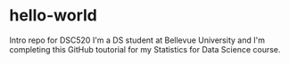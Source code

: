 # hello-world
Intro repo for DSC520
I'm a DS student at Bellevue University and I'm completing this GitHub toutorial for my Statistics for Data Science course.
